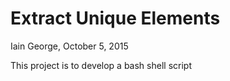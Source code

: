 # Extract Unique Elements
Iain George, October 5, 2015

This project is to develop a bash shell script
